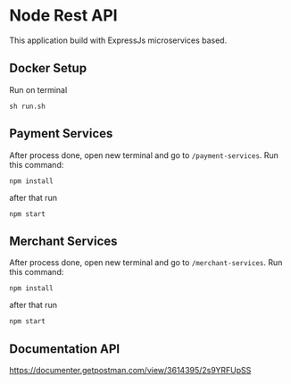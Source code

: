# Node Rest API
This application build with ExpressJs microservices based.

## Docker Setup
Run on terminal
```
sh run.sh
```

## Payment Services
After process done, open new terminal and go to `/payment-services`.
Run this command:
```
npm install
```
after that run 
```
npm start
```

## Merchant Services
After process done, open new terminal and go to `/merchant-services`.
Run this command:
```
npm install
```
after that run 
```
npm start
```
## Documentation API

https://documenter.getpostman.com/view/3614395/2s9YRFUpSS

